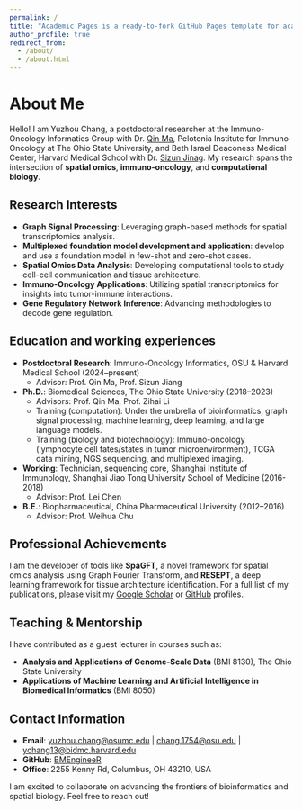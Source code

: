```yaml
---
permalink: /
title: "Academic Pages is a ready-to-fork GitHub Pages template for academic personal websites"
author_profile: true
redirect_from: 
  - /about/
  - /about.html
---
```


# About Me

Hello! I am Yuzhou Chang, a postdoctoral researcher at the Immuno-Oncology Informatics Group with Dr. [Qin Ma](https://u.osu.edu/bmbl/), Pelotonia Institute for Immuno-Oncology at The Ohio State University, and Beth Israel Deaconess Medical Center, Harvard Medical School with Dr. [Sizun Jinag](https://sizunjianglab.com/). My research spans the intersection of **spatial omics**, **immuno-oncology**, and **computational biology**.

## Research Interests

- **Graph Signal Processing**: Leveraging graph-based methods for spatial transcriptomics analysis.
- **Multiplexed foundation model development and application**: develop and use a foundation model in few-shot and zero-shot cases.
- **Spatial Omics Data Analysis**: Developing computational tools to study cell-cell communication and tissue architecture.
- **Immuno-Oncology Applications**: Utilizing spatial transcriptomics for insights into tumor-immune interactions.
- **Gene Regulatory Network Inference**: Advancing methodologies to decode gene regulation.

## Education and working experiences

- **Postdoctoral Research**: Immuno-Oncology Informatics, OSU & Harvard Medical School (2024–present)
  - Advisor: Prof. Qin Ma, Prof. Sizun Jiang  
- **Ph.D.**: Biomedical Sciences, The Ohio State University (2018–2023)
  - Advisors: Prof. Qin Ma, Prof. Zihai Li
  - Training (computation): Under the umbrella of bioinformatics, graph signal processing, machine learning, deep learning, and large language models.
  - Training (biology and biotechnology): Immuno-oncology (lymphocyte cell fates/states in tumor microenvironment), TCGA data mining, NGS sequencing, and multiplexed imaging.
- **Working**: Technician, sequencing core, Shanghai Institute of Immunology, Shanghai Jiao Tong University School of Medicine (2016-2018)
  - Advisor: Prof. Lei Chen
- **B.E.**: Biopharmaceutical, China Pharmaceutical University (2012–2016)
  - Advisor: Prof. Weihua Chu
    
## Professional Achievements

I am the developer of tools like **SpaGFT**, a novel framework for spatial omics analysis using Graph Fourier Transform, and **RESEPT**, a deep learning framework for tissue architecture identification. 
For a full list of my publications, please visit my [Google Scholar](https://scholar.google.com/) or [GitHub](https://github.com/BMEngineeR) profiles.

## Teaching & Mentorship

I have contributed as a guest lecturer in courses such as:
- **Analysis and Applications of Genome-Scale Data** (BMI 8130), The Ohio State University
- **Applications of Machine Learning and Artificial Intelligence in Biomedical Informatics** (BMI 8050)

## Contact Information

- **Email**: yuzhou.chang@osumc.edu | chang.1754@osu.edu | ychang13@bidmc.harvard.edu
- **GitHub**: [BMEngineeR](https://github.com/BMEngineeR)
- **Office**: 2255 Kenny Rd, Columbus, OH 43210, USA

I am excited to collaborate on advancing the frontiers of bioinformatics and spatial biology. Feel free to reach out!

